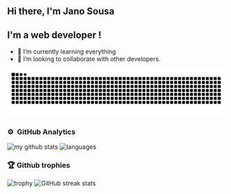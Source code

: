 ## Hi there, I'm Jano Sousa


## I'm a web developer !
- 🌱 I’m currently learning everything
- 👯 I’m looking to collaborate with other developers. 



<!--
**orphancodebr/orphancodebr** is a ✨ _special_ ✨ repository because its `README.md` (this file) appears on your GitHub profile.

Here are some ideas to get you started:

- 🔭 I’m currently working on ...
- 🌱 I’m currently learning ...
- 👯 I’m looking to collaborate on ...
- 🤔 I’m looking for help with ...
- 💬 Ask me about ...
- 📫 How to reach me: ...
- 😄 Pronouns: ...
- ⚡ Fun fact: ...
-->
  ![Snake animation](https://github.com/orphancodebr/orphancodebr/blob/output/github-contribution-grid-snake.svg)

### ⚙️ &nbsp;GitHub Analytics

<div align="left">

<p align="left">
<img src="https://github-readme-stats.vercel.app/api?username=orphancodebr&show_icons=true&theme=buefy" alt="my github stats" width="420"/>&nbsp;<img src="https://github-readme-stats.vercel.app/api/top-langs/?username=orphancodebr&layout=compact&theme=buefy" alt="languages" height="165">
</p>
</div>

### 🏆 Github trophies


![trophy](https://github-profile-trophy.vercel.app/?username=orphancodebr&theme=dark)
![GitHub streak stats](https://github-readme-streak-stats.herokuapp.com/?user=orphancodebr)  
<br />
